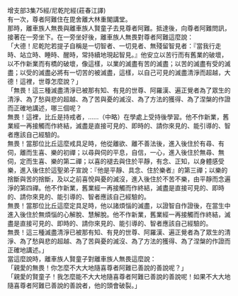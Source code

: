 增支部3集75經/尼乾陀經(莊春江譯)  
有一次，尊者阿難住在毘舍離大林重閣講堂。  
那時，離車族人無畏與離車族人賢童子去見尊者阿難。抵達後，向尊者阿難問訊，接著在一旁坐下。在一旁坐好後，離車族人無畏對尊者阿難這麼說：  
「大德！尼乾陀若提子自稱是一切智者、一切見者、無殘留智見者：『當我行走時、站立時、睡時、醒時，常持續地現起智見。』他安立以苦行而有舊業的破壞，以不作新業而有橋的破壞，像這樣，以業的滅盡有苦的滅盡；以苦的滅盡有受的滅盡；以受的滅盡必將有一切苦的被滅盡，這樣，以自己可見的滅盡清淨而超越，大德！這裡，世尊怎麼說？」  
「無畏！這三種滅盡清淨已被那有知、有見的世尊、阿羅漢、遍正覺者為了眾生的清淨、為了愁與悲的超越、為了苦與憂的滅沒、為了方法的獲得、為了涅槃的作證而正確地講述，哪三個呢？  
無畏！這裡，比丘是持戒者，……（中略）在學處上受持後學習。他不作新業，舊業經一再接觸而作終結，滅盡是直接可見的、即時的、請你來見的、能引導的、智者應該自己經驗的。  
無畏！當那位比丘這麼戒具足時，他從離欲、離不善法後，進入後住於有尋、有伺，離而生喜、樂的初禪；以尋與伺的平息，自信，一心，進入後住於無尋、無伺，定而生喜、樂的第二禪；以喜的褪去與住於平靜，有念、正知，以身體感受樂，進入後住於這聖弟子宣說：『他是平靜、具念、住於樂者』的第三禪；以樂的捨斷與苦的捨斷，及以之前喜悅與憂的滅沒，進入後住於不苦不樂，由平靜而念遍淨的第四禪。他不作新業，舊業經一再接觸而作終結，滅盡是直接可見的、即時的、請你來見的、能引導的、智者應該自己經驗的。  
無畏！當那位比丘這麼定具足時，他以諸煩惱的滅盡，以證智自作證後，在當生中進入後住於無煩惱的心解脫、慧解脫。他不作新業，舊業經一再接觸而作終結，滅盡是直接可見的、即時的、請你來見的、能引導的、智者應該自己經驗的。  
無畏！這三種滅盡清淨已被那有知、有見的世尊、阿羅漢、遍正覺者為了眾生的清淨、為了愁與悲的超越、為了苦與憂的滅沒、為了方法的獲得、為了涅槃的作證而正確地講述。」  
當這麼說時，離車族人賢童子對離車族人無畏這麼說：  
「親愛的無畏！你怎麼不大大地隨喜尊者阿難已善說的善說呢？」  
「親愛的賢童子！我怎麼能不大大地隨喜尊者阿難已善說的善說呢！如果不大大地隨喜尊者阿難已善說的善說者，他的頭會破裂。」  
  
  
